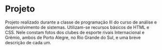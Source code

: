 # Projeto
Projeto realizado durante a classe de programação III do curso de análise e desenvolvimento de sistemas. Utilizam-se recursos básicos de HTML e CSS.
Nele constam fotos dos clubes de esporte rivais Internacional e Grêmio, ambos de Porto Alegre, no Rio Grande do Sul, e uma breve descrição de cada um.
